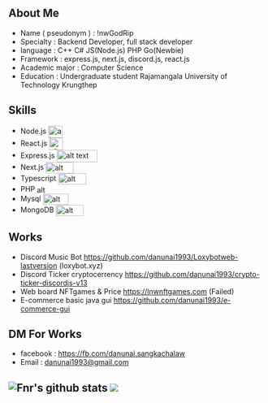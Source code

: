 


## About Me
- Name ( pseudonym ) : !nwGodRip
- Specialty : Backend Developer, full stack developer
- language : C++ C# JS(Node.js) PHP Go(Newbie)
- Framework : express.js, next.js, discord.js, react.js
- Academic major : Computer Science
- Education : Undergraduate student Rajamangala University of Technology Krungthep

## Skills
- Node.js <img src="https://nodejs.org/static/images/logo.svg" align="center" alt="alt text" height="24" width="28" >
- React.js <img src="https://pronto-core-cdn.prontomarketing.com/2/wp-content/uploads/sites/2826/2018/12/1_6kK9j74vyOmXYm1gN6ARhQ.png" align="center" alt="alt text" height="24" width="27" >
- Express.js <img src="https://expressjs.com/images/express-facebook-share.png" align="center" alt="alt text" height="24" width="80" >
- Next.js <img src="https://miro.medium.com/max/1400/1*iXsCHAHPN7xFAWuuWjE6-Q.png" align="center" alt="alt text" height="22" width="55" >
- Typescript <img src="https://www.tutorialsteacher.com/Content/images/home/typescript.svg" align="center" alt="alt text" height="22" width="55" >
- PHP <img src="https://upload.wikimedia.org/wikipedia/commons/thumb/2/27/PHP-logo.svg/2560px-PHP-logo.svg.png" align="center" alt="alt text" height="16" width="40" >
- Mysql <img src="https://download.logo.wine/logo/MySQL/MySQL-Logo.wine.png" align="center" alt="alt text" height="22" width="50" >
- MongoDB <img src="https://upload.wikimedia.org/wikipedia/commons/thumb/9/93/MongoDB_Logo.svg/2560px-MongoDB_Logo.svg.png" align="center" alt="alt text" height="22" width="55" >



## Works
- Discord Music Bot https://github.com/danunai1993/Loxybotweb-lastversion (loxybot.xyz)
- Discord Ticker cryptocerrency https://github.com/danunai1993/crypto-ticker-discordjs-v13
- Web board NFTgames & Price https://lnwnftgames.com (Failed)
- E-commerce basic java gui https://github.com/danunai1993/e-commerce-gui

## DM For Works
- facebook : https://fb.com/danunai.sangkachalaw
- Email :  danunai1993@gmail.com


![Fnr's github stats](https://github-readme-stats.vercel.app/api?username=danunai1993&count_private=true&show_icons=true&theme=radical) <img src="https://github-readme-streak-stats.herokuapp.com/?user=danunai1993&theme=algolia&count-private=true&v=2">
---

